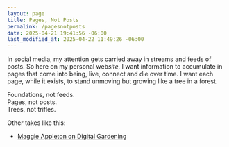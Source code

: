 ```yaml
---
layout: page
title: Pages, Not Posts
permalink: /pagesnotposts
date: 2025-04-21 19:41:56 -06:00
last_modified_at: 2025-04-22 11:49:26 -06:00
---
```


In social media, my attention gets carried away in streams and feeds of posts.
So here on my personal web*site*, I want information to accumulate in pages that come into being, live, connect and die over time.
I want each page, while it exists, to stand unmoving but growing like a tree in a forest.

Foundations, not feeds.\
Pages, not posts.\
Trees, not trifles.

Other takes like this:
- [Maggie Appleton on Digital Gardening](https://maggieappleton.com/garden-history)